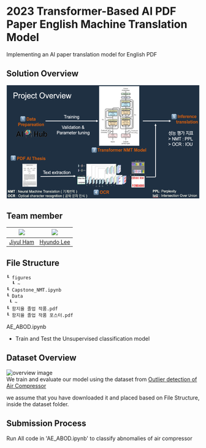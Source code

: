 # 2023 Transformer-Based AI PDF Paper English Machine Translation Model
Implementing an AI paper translation model for English PDF

## Solution Overview
![overview image](./figures/overview.png)

## Team member  
|<img src="https://avatars.githubusercontent.com/YUL-git" width="100">|<img src="https://avatars.githubusercontent.com/onsemiro11" width="100">|  
|-|-|
|[Jiyul Ham](https://github.com/YUL-git)|[Hyundo Lee](https://github.com/onsemiro11)|  

## File Structure
```
┖ figures
  ┖ ~
┖ Capstone_NMT.ipynb
┖ Data
 ┖ ~
┖ 함지율 졸업 작품.pdf
┖ 함지율 졸업 작품 포스터.pdf  
```
  
AE_ABOD.ipynb  
- Train and Test the Unsupervised classification model

## Dataset Overview
![overview image](./figures/data_overview.png)  
We train and evaluate our model using the dataset from [Outlier detection of Air Compressor](https://aifactory.space/competition/data/2226)

we assume that you have downloaded it and placed based on File Structure, inside the dataset folder.

## Submission Process  
Run All code in 'AE_ABOD.ipynb' to classify abnomalies of air compressor
